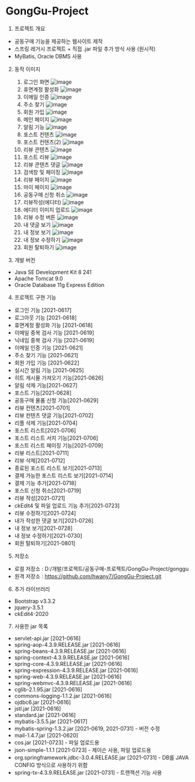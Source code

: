 # GongGu-Project

1. 프로젝트 개요
- 공동구매 기능을 제공하는 웹사이트 제작
- 스프링 레거시 프로젝트 + 직접 .jar 파일 추가 방식 사용 (원시적)
- MyBatis, Oracle DBMS 사용

2. 동작 이미지
    1) 로그인 화면
       ![image](https://github.com/hwany7/gonggu-project/blob/main/Sreenshot/210617_%EB%A1%9C%EA%B7%B8%EC%9D%B8%20%ED%8F%BC%20%ED%8E%98%EC%9D%B4%EC%A7%80.png?raw=true)
    2) 휴면계정 활성화
       ![image](https://github.com/hwany7/gonggu-project/blob/main/Sreenshot/210617_%ED%9C%B4%EB%A9%B4%20%EA%B3%84%EC%A0%95%20%ED%99%9C%EC%84%B1%ED%99%94.png?raw=true)
    3) 이메일 인증
       ![image](https://github.com/hwany7/gonggu-project/blob/main/Sreenshot/210621_%EB%A9%94%EC%9D%BC%20%EC%9D%B8%EC%A6%9D.png?raw=true)
    4) 주소 찾기
       ![image](https://github.com/hwany7/gonggu-project/blob/main/Sreenshot/210621_%EC%A7%91%EC%A3%BC%EC%86%8C%20%EC%B0%BE%EA%B8%B0.png?raw=true)
    5) 회원 가입
       ![image](https://github.com/hwany7/gonggu-project/blob/main/Sreenshot/210622_%ED%9A%8C%EC%9B%90%EA%B0%80%EC%9E%85%20%ED%8E%98%EC%9D%B4%EC%A7%80.png?raw=true)
    6) 메인 페이지
       ![image](https://github.com/hwany7/gonggu-project/blob/main/Sreenshot/210626_%EB%A9%94%EC%9D%B8%20%ED%8E%98%EC%9D%B4%EC%A7%80.png?raw=true)
    7) 알림 기능
       ![image](https://github.com/hwany7/gonggu-project/blob/main/Sreenshot/210627_%EC%95%8C%EB%A6%BC%20%EA%B8%B0%EB%8A%A5.png?raw=true)
    8) 포스트 컨텐츠
       ![image](https://github.com/hwany7/gonggu-project/blob/main/Sreenshot/210629_%ED%8F%AC%EC%8A%A4%ED%8A%B8%20%EC%BB%A8%ED%85%90%EC%B8%A0.png?raw=true)
    9) 포스트 컨텐츠(2)
       ![image](https://github.com/hwany7/gonggu-project/blob/main/Sreenshot/210629_%ED%8F%AC%EC%8A%A4%ED%8A%B8%20%EC%BB%A8%ED%85%90%EC%B8%A0(2).png?raw=true)
    10) 리뷰 콘텐츠
        ![image](https://github.com/hwany7/gonggu-project/blob/main/Sreenshot/210701_%EB%A6%AC%EB%B7%B0%20%EC%BD%98%ED%85%90%EC%B8%A0.png?raw=true)
    11) 포스트 리뷰
        ![image](https://github.com/hwany7/gonggu-project/blob/main/Sreenshot/210701_%ED%8F%AC%EC%8A%A4%ED%8A%B8%20%EB%A6%AC%EB%B7%B0.png?raw=true)
    12) 리뷰 콘텐츠 댓글
        ![image](https://github.com/hwany7/gonggu-project/blob/main/Sreenshot/210702_%EB%A6%AC%EB%B7%B0%20%EC%BD%98%ED%85%90%EC%B8%A0%20%EB%8C%93%EA%B8%80.png?raw=true)
    13) 검색창 및 페이징
        ![image](https://github.com/hwany7/gonggu-project/blob/main/Sreenshot/210709_%EA%B2%80%EC%83%89%EC%B0%BD%20%EB%B0%8F%20%ED%8E%98%EC%9D%B4%EC%A7%95.png?raw=true)
    14) 리뷰 페이지
        ![image](https://github.com/hwany7/gonggu-project/blob/main/Sreenshot/210712_%EB%A6%AC%EB%B7%B0%20%ED%8E%98%EC%9D%B4%EC%A7%80.png?raw=true)
    15) 마이 페이지
        ![image](https://github.com/hwany7/gonggu-project/blob/main/Sreenshot/210716_%EB%A7%88%EC%9D%B4%20%ED%8E%98%EC%9D%B4%EC%A7%80.png?raw=true)
    16) 공동구매 신청 취소
        ![image](https://github.com/hwany7/gonggu-project/blob/main/Sreenshot/210718_%ED%8F%AC%EC%8A%A4%ED%8A%B8%20%EC%8B%A0%EC%B2%AD%20%EC%B7%A8%EC%86%8C.png?raw=true)
    17) 리뷰작성(에디터)
        ![image](https://github.com/hwany7/gonggu-project/blob/main/Sreenshot/210721_%EB%A6%AC%EB%B7%B0%20%EC%9E%91%EC%84%B1.png?raw=true)
    18) 에디터 이미지 업로드
        ![image](https://github.com/hwany7/gonggu-project/blob/main/Sreenshot/210723_ckEdit4%EC%9D%B4%EB%AF%B8%EC%A7%80%20%EC%97%85%EB%A1%9C%EB%93%9C.png?raw=true)
    19) 리뷰 수정 버튼
        ![image](https://github.com/hwany7/gonggu-project/blob/main/Sreenshot/210724_%EB%A6%AC%EB%B7%B0%20%EC%88%98%EC%A0%95%20%EB%B2%84%ED%8A%BC.png?raw=true)
    20) 내 댓글 보기
        ![image](https://github.com/hwany7/gonggu-project/blob/main/Sreenshot/210726_%EB%82%B4%20%EB%8C%93%EA%B8%80%20%EB%B3%B4%EA%B8%B0.png?raw=true)
    21) 내 정보 보기
        ![image](https://github.com/hwany7/gonggu-project/blob/main/Sreenshot/210728_%EB%82%B4%EC%A0%95%EB%B3%B4%20%EB%B3%B4%EA%B8%B0.png?raw=true)
    22) 내 정보 수정하기
        ![image](https://github.com/hwany7/gonggu-project/blob/main/Sreenshot/210730_%EB%82%B4%EC%A0%95%EB%B3%B4%20%EC%88%98%EC%A0%95%ED%95%98%EA%B8%B0.png?raw=true)
    23) 회원 탈퇴하기
        ![image](https://github.com/hwany7/gonggu-project/blob/main/Sreenshot/210801_%ED%9A%8C%EC%9B%90%20%ED%83%88%ED%87%B4%ED%95%98%EA%B8%B0.png?raw=true)

3. 개발 버전
- Java SE Development Kit 8 241
- Apache Tomcat 9.0
- Oracle Database 11g Express Edition

4. 프로젝트 구현 기능
- 로그인 기능 [2021-0617]
- 로그아웃 기능 [2021-0618]
- 휴면계정 활성화 기능 [2021-0618]
- 이메일 중복 검사 기능 [2021-0619]
- 닉네임 중복 검사 기능 [2021-0619]
- 이메일 인증 기능 [2021-0621]
- 주소 찾기 기능 [2021-0621]
- 회원 가입 기능 [2021-0622]
- 실시간 알림 기능 [2021-0625]
- 히트 게시물 가져오기 기능[2021-0626]
- 알림 삭제 기능[2021-0627]
- 포스트 기능[2021-0628]
- 공동구매 물품 신청 기능[2021-0629]
- 리뷰 컨텐츠[2021-0701]
- 리뷰 컨텐츠 댓글 기능[2021-0702]
- 리플 삭제 기능[2021-0704]
- 포스트 리스트[2021-0706]
- 포스트 리스트 서치 기능[2021-0706]
- 포스트 리스트 페이징 기능[2021-0709]
- 리뷰 리스트[2021-0711]
- 리뷰 삭제[2021-0712]
- 종료된 포스트 리스트 보기[2021-0713]
- 결제 가능한 포스트 리스트 보기[2021-0714]
- 결제 기능 추가[2021-0718]
- 포스트 신청 취소[2021-0719]
- 리뷰 작성[2021-0721]
- ckEdit4 및 파일 업로드 기능 추가[2021-0723]
- 리뷰 수정하기[2021-0724]
- 내가 작성한 댓글 보기[2021-0726]
- 내 정보 보기[2021-0728]
- 내 정보 수정하기[2021-0730]
- 회원 탈퇴하기[2021-0801]

5. 저장소
- 로컬 저장소 : D:/개발/프로젝트/공동구매-프로젝트/GongGu-Project/gonggu
- 원격 저장소 : https://github.com/hwany7/GongGu-Project.git

6. 추가 라이브러리
- Bootstrap v3.3.2
- jquery-3.5.1
- ckEdit4-2020

7. 사용한 jar 목록
- servlet-api.jar [2021-0616]
- spring-aop-4.3.9.RELEASE.jar [2021-0616] 
- spring-beans-4.3.9.RELEASE.jar [2021-0616] 
- spring-context-4.3.9.RELEASE.jar [2021-0616]
- spring-core-4.3.9.RELEASE.jar [2021-0616]
- spring-expression-4.3.9.RELEASE.jar [2021-0616]
- spring-web-4.3.9.RELEASE.jar [2021-0616]
- spring-webmvc-4.3.9.RELEASE.jar [2021-0616]
- cglib-2.1.95.jar [2021-0616]
- commons-logging-1.1.2.jar [2021-0616]
- ojdbc6.jar [2021-0616]
- jstl.jar [2021-0616]
- standard.jar [2021-0616]
- mybatis-3.5.5.jar [2021-0617]
- mybatis-spring-1.3.2.jar [2021-0619, 2021-0731] - 버전 수정
- mail-1.4.7.jar [2021-0620]
- cos.jar [2021-0723] - 파일 업로드용
- json-simple-1.1.1 [2021-0723] - 제이슨 사용, 파일 업로드용
- org.springframework.jdbc-3.0.4.RELEASE.jar [2021-0731] - DB를 JAVA CONFIG 방식으로 사용하기 위함
- spring-tx-4.3.9.RELEASE.jar [2021-0731] - 트랜잭션 기능 사용
